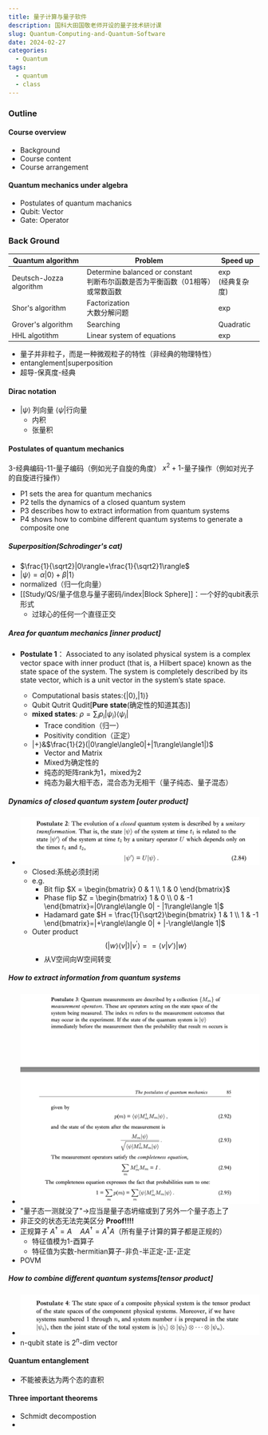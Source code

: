 ```yaml
---
title: 量子计算与量子软件
description: 国科大田国敬老师开设的量子技术研讨课
slug: Quantum-Computing-and-Quantum-Software
date: 2024-02-27
categories:
  - Quantum
tags:
  - quantum
  - class
---
```

### Outline
#### Course overview
- Background
- Course content
- Course arrangement
#### Quantum mechanics under algebra
- Postulates of quantum machanics
- Qubit: Vector
- Gate: Operator
### Back Ground

| Quantum algorithm       | Problem                                                    | Speed up       |
| ----------------------- | ---------------------------------------------------------- | -------------- |
| Deutsch-Jozza algorithm | Determine balanced or constant<br>判断布尔函数是否为平衡函数（01相等）或常数函数 | exp<br>(经典复杂度) |
| Shor's algorithm        | Factorization<br>大数分解问题                                    | exp            |
| Grover's algorithm      | Searching                                                  | Quadratic      |
| HHL algotithm           | Linear system of equations                                 | exp            |
- 量子并非粒子，而是一种微观粒子的特性（非经典的物理特性）
- entanglement|superposition
- 超导-保真度-经典
#### Dirac notation
- $|\psi\rangle$ 列向量 $\langle \psi|$行向量
	- 内积
	- 张量积
#### Postulates of quantum mechanics
3-经典编码-11-量子编码（例如光子自旋的角度）
$x^2+1$-量子操作（例如对光子的自旋进行操作）
- P1 sets the area for quantum mechanics
- P2 tells the dynamics of a closed quantum system
- P3 describes how to extract information from quantum systems
- P4 shows how to combine different quantum systems to generate a composite one
##### Superposition(Schrodinger's cat)
- $\frac{1}{\sqrt2}|0\rangle+\frac{1}{\sqrt2}1\rangle$
- $|\psi\rangle = \alpha|0\rangle+\beta|1\rangle$
- normalized（归一化向量）
- [[Study/QS/量子信息与量子密码/index|Block Sphere]]：一个好的qubit表示形式
	- 过球心的任何一个直径正交
##### Area for quantum mechanics \[inner product\]
- **Postulate 1**： Associated to any isolated physical system is a complex vector space with inner product (that is, a Hilbert space) known as the state space of the system. The system is completely described by its state vector, which is a unit vector in the system’s state space.

	- Computational basis states:$\{|0\rangle, |1\rangle\}$
	- Qubit Qutrit Qudit\[**Pure state**(确定性的知道其态)\]
	- **mixed states**: $\rho = \sum_i p_i |\psi_i\rangle \langle \psi_i |$ 
		- Trace condition（归一）
		- Positivity condition（正定）
	- $|+\rangle$&$\frac{1}{2}(|0\rangle\langle0|+|1\rangle\langle1|)$
		- Vector and Matrix
		- Mixed为确定性的
		- 纯态的矩阵rank为1，mixed为2
		- 纯态为最大相干态，混合态为无相干（量子纯态、量子混态）
##### Dynamics of closed quantum system \[outer product\]
- ![](img/假设2.png)
	- Closed:系统必须封闭
	- e.g.
		- Bit flip $X = \begin{bmatrix} 0 & 1 \\ 1 & 0 \end{bmatrix}$
		- Phase flip $Z = \begin{bmatrix} 1 & 0 \\ 0 & -1 \end{bmatrix}=|0\rangle\langle 0| - |1\rangle\langle 1|$
		- Hadamard gate $H = \frac{1}{\sqrt2}\begin{bmatrix} 1 & 1 \\ 1 & -1 \end{bmatrix}=|+\rangle\langle 0| + |-\rangle\langle 1|$
	- Outer product $$(|w\rangle\langle v|)|v^{'}\rangle = =\langle v | v'\rangle |w\rangle$$
		- 从V空间向W空间转变
##### How to extract information from quantum systems
- ![](img/假设3.png)
- "量子态一测就没了"->应当是量子态坍缩或到了另外一个量子态上了
- 非正交的状态无法完美区分 **Proof!!!!**
- 正规算子 $A^{\dagger} = A\quad AA^{\dagger} = A^{\dagger}A$（所有量子计算的算子都是正规的）
	- 特征值模为1-酉算子
	- 特征值为实数-hermitian算子-非负-半正定-正-正定
- POVM
##### How to combine different quantum systems\[tensor product\]
- ![](img/假设4.png)
- n-qubit state is $2^n$-dim vector
#### Quantum entanglement
- 不能被表达为两个态的直积
#### Three important theorems
- Schmidt decompostion
- 